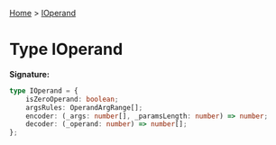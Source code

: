 [Home](../index.md) &gt; [IOperand](./ioperand.md)

# Type IOperand


<b>Signature:</b>

```typescript
type IOperand = {
    isZeroOperand: boolean;
    argsRules: OperandArgRange[];
    encoder: (_args: number[], _paramsLength: number) => number;
    decoder: (_operand: number) => number[];
};
```
